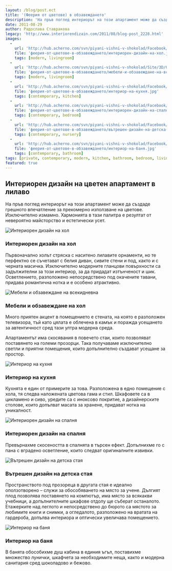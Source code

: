 ```yaml
---
layout: /blog/post.ect
title: '(Феерия от цветове) в обзавеждането'
description: 'На пръв поглед интериорът на този апартамент може да създаде грешното впечатление за прекомерно използване на цветове. Изключително измамно. Хармонията в тази палитра е резултат от невероятно майсторство и естетически усет.'
date: 2011-08-29
author: Радослава Ставракова
legacy: 'http://www.interiorendizain.com/2011/08/blog-post_2228.html'
images:
  -
    url: 'http://hub.acherno.com/svn/piyani-vishni-v-shokolad/Facebook/17.1-h.jpg'
    file: 'феерия-от-цветове-в-обзавеждането/интериорен-дизайн-на-хол.jpg'
    tags: [modern, livingroom]
  -
    url: 'http://hub.acherno.com/svn/piyani-vishni-v-shokolad/Site/3D/02-h_f.jpg'
    file: 'феерия-от-цветове-в-обзавеждането/мебели-и-обзавеждане-на-всекидневна.jpg'
    tags: [modern, livingroom]
  -
    url: 'http://hub.acherno.com/svn/piyani-vishni-v-shokolad/Facebook/16-h.jpg'
    file: 'феерия-от-цветове-в-обзавеждането/интериор-на-кухня.jpg'
    tags: [contemporary, kitchen]
  -
    url: 'http://hub.acherno.com/svn/piyani-vishni-v-shokolad/Facebook/43-s.jpg'
    file: 'феерия-от-цветове-в-обзавеждането/интериорен-дизайн-на-спалня.jpg'
    tags: [contemporary, bedroom]
  -
    url: 'http://hub.acherno.com/svn/piyani-vishni-v-shokolad/Facebook/29-k-t.jpg'
    file: 'феерия-от-цветове-в-обзавеждането/вътрешен-дизайн-на-детска-стая.jpg'
    tags: [contemporary, nursery]
  -
    url: 'http://hub.acherno.com/svn/piyani-vishni-v-shokolad/Facebook/03-b.jpg'
    file: 'феерия-от-цветове-в-обзавеждането/интериор-на-баня.jpg'
    tags: [contemporary, bathroom]
tags: [private, contemporary, modern, kitchen, bathroom, bedroom, livingroom, nursery]
featured: true
---
```

## **Интериорен дизайн** на цветен апартамент **в лилаво**
На пръв поглед интериорът на този апартамент може да създаде грешното впечатление за прекомерно използване на цветове. Изключително измамно. Хармонията в тази палитра е резултат от невероятно майсторство и естетически усет.

![Интериорен дизайн на хол](феерия-от-цветове-в-обзавеждането/интериорен-дизайн-на-хол.jpg)
### Интериорен дизайн на **хол**

Първоначално холът стряска с наситено лилавите орнаменти, но те перфектно се съчетават с белия диван, сивите стени и под, както и с черната масичка. Изключително модерните гланцови повърхности са задължителни за този интериор, за да придадат изтънченост и шик. Осветлението, разположено непосредствено под окачените тавани, придава романтична нотка и е особено атрактивно.

![Мебели и обзавеждане на всекидневна](феерия-от-цветове-в-обзавеждането/мебели-и-обзавеждане-на-всекидневна.jpg)
### Мебели и обзавеждане на **хол**

Много приятен акцент в помещението е стената, на която е разположен телевизора, тъй като цялата е облечена в камък и поражда усещането за автентичност сред тази ултра модерна среда.

Апартаментът има скосявания в повечето стаи, които позволяват поставянето на големи прозорци. Така получаваме изключително светли и приятни помещения, които допълнително създават усещане за простор.

![Интериор на кухня](феерия-от-цветове-в-обзавежданет/интериор-на-кухня.jpg)
### Интериор на **кухня**

Кухнята е един от примерите за това. Разположена в едно помещение с хола, тя следва наложената цветова гама и стил. Шкафовете са в цикламено и сиво, уредите са с иноксово покритие, а дизайнерските столове, които допълват масата за хранене, придават нотка на уникалност.

![Интериорен дизайн на спалня](феерия-от-цветове-в-обзавеждането/интериорен-дизайн-на-спалня.jpg)
### Интериорен дизайн на **спалня**

Превърнахме скосеността в спалнята в търсен ефект. Допълнихме го с пана с вградено осветление, които следват оригиналните извивки.

![Вътрешен дизайн на детска стая](феерия-от-цветове-в-обзавеждането/вътрешен-дизайн-на-детска-стая.jpg)
### Вътрешен дизайн на **детска стая**

Пространството под прозореца в другата стая е идеално оползотворено – служи за обособяването на място за учене. Дългият плод позволява поставянето на компютър, има място за всякакви учебници, а допълнителните шкафове отдолу ще съберат останалото. Етажерките над  леглото и непосредствено до бюрото са мястото за любимите книги и снимки, а огледалото, разположено на вратата на гардероба, допълва интериора и оптически увеличава помещението.

![Интериор на баня](феерия-от-цветове-в-обзавеждането/интериор-на-баня.jpg)
### Интериор на **баня**

В банята обособихме душ кабина в единия ъгъл, поставихме множество лунички, шкафчета за необходимите неща, както и модерна санитария сред шоколадово и бежово.